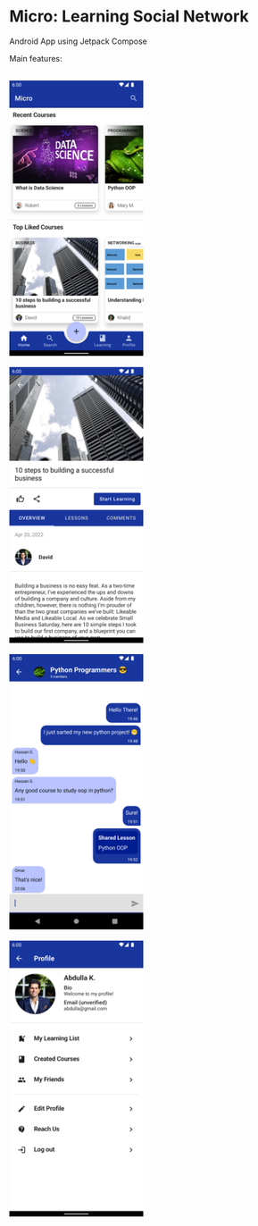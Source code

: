 # Micro: Learning Social Network
Android App using Jetpack Compose

Main features:

<br><img src="screen_shots/Screenshot_1650973877.png" alt="Miro main screen" width="240"></img><br>
<br><img src="screen_shots/Screenshot_1650974250.png" alt="Miro main screen" width="240"></img><br>
<br><img src="screen_shots/Screenshot_1650564254.png" alt="Miro main screen" width="240"></img><br>
<br><img src="screen_shots/Screenshot_1650972686.png" alt="Miro main screen" width="240"></img><br>

